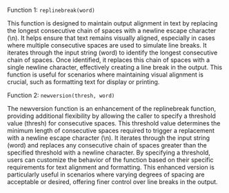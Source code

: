 Function 1: `replinebreak(word)`

This function is designed to maintain output alignment in text by replacing the longest consecutive chain of spaces with a newline escape character (\n). It helps ensure that text remains visually aligned, especially in cases where multiple consecutive spaces are used to simulate line breaks.
It iterates through the input string (word) to identify the longest consecutive chain of spaces.
Once identified, it replaces this chain of spaces with a single newline character, effectively creating a line break in the output.
This function is useful for scenarios where maintaining visual alignment is crucial, such as formatting text for display or printing.

Function 2: `newversion(thresh, word)`

The newversion function is an enhancement of the replinebreak function, providing additional flexibility by allowing the caller to specify a threshold value (thresh) for consecutive spaces.
This threshold value determines the minimum length of consecutive spaces required to trigger a replacement with a newline escape character (\n).
It iterates through the input string (word) and replaces any consecutive chain of spaces greater than the specified threshold with a newline character.
By specifying a threshold, users can customize the behavior of the function based on their specific requirements for text alignment and formatting.
This enhanced version is particularly useful in scenarios where varying degrees of spacing are acceptable or desired, offering finer control over line breaks in the output.

